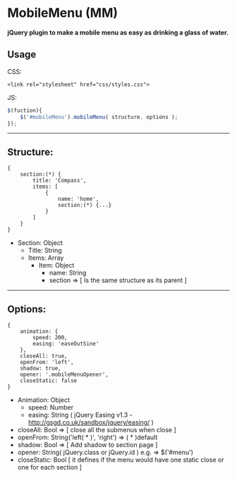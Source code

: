 # MobileMenu (MM)
**jQuery plugin to make a mobile menu as easy as drinking a glass of water.**

## Usage
  
CSS: 
```
<link rel="stylesheet" href="css/styles.css">
```

JS:
```javascript
$(fuction){
	$('#mobileMenu').mobileMenu( structure, options );
});
```

----------
## Structure:
    {
		section:(*) {
			title: 'Compass',
			items: [
				{
					name: 'home',
					section:(*) {...}
				}
			]
		}
    }



 - Section: Object
	 - Title: String
	 - Items: Array
		- Item: Object
		  - name: String
		  - section ⇒ [ Is the same structure as its parent ]


----------

## Options:

    {
	    animation: {
		    speed: 200,
		    easing: 'easeOutSine'
	    },
	    closeAll: true,
	    openFrom: 'left',
	    shadow: true,
	    opener: '.mobileMenuOpener',
	    closeStatic: false
	}

 - Animation: Object
	 - speed: Number
	 - easing: String ( jQuery Easing v1.3 - http://gsgd.co.uk/sandbox/jquery/easing/ )
 - closeAll: Bool => [ close all the submenus when close ]
 - openFrom: String('left( * )', 'right') => ( * )default
 - shadow: Bool => [ Add shadow to section page ]
 - opener: String( jQuery.class or jQuery.id ) e.g. => $('#menu')
 - closeStatic: Bool [ it defines if the menu would have one static close or one for each section ]
